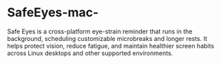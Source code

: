 # SafeEyes-mac-
Safe Eyes is a cross-platform eye-strain reminder that runs in the background, scheduling customizable   microbreaks and longer rests. It helps protect vision, reduce fatigue, and maintain healthier screen   habits across Linux desktops and other supported environments.
